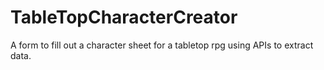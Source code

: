 # TableTopCharacterCreator
 A form to fill out a character sheet for a tabletop rpg using APIs to extract data.
